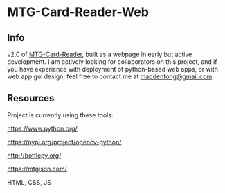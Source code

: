 # MTG-Card-Reader-Web
## Info
v2.0 of [MTG-Card-Reader](https://github.com/TrifectaIII/MTG-Card-Reader), built as a webpage in early but active development. I am actively looking for collaborators on this project, and if you have experience with deployment of python-based web apps, or with web app gui design, feel free to contact me at maddenfong@gmail.com.

## Resources
Project is currently using these tools:

https://www.python.org/

https://pypi.org/project/opencv-python/

http://bottlepy.org/

https://mtgjson.com/

HTML, CSS, JS

